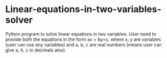 # Linear-equations-in-two-variables-solver
Python program to solve linear equations in two variables. User need to provide both the equations in the form ax + by=c, where x, y are variables (user can use any variables) and a, b, c are real numbers (means user can give a, b, c in decimals also). 
